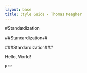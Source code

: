 ```yaml
---
layout: base
title: Style Guide - Thomas Meagher
---
```


#Standardization

##Standardization##

###Standardization###

Hello, World!

`pre`